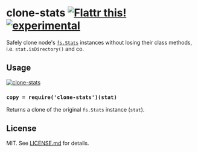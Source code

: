 # clone-stats [![Flattr this!](https://api.flattr.com/button/flattr-badge-large.png)](https://flattr.com/submit/auto?user_id=hughskennedy&url=http://github.com/hughsk/clone-stats&title=clone-stats&description=hughsk/clone-stats%20on%20GitHub&language=en_GB&tags=flattr,github,javascript&category=software)[![experimental](http://hughsk.github.io/stability-badges/dist/experimental.svg)](http://github.com/hughsk/stability-badges) #

Safely clone node's
[`fs.Stats`](http://nodejs.org/api/fs.html#fs_class_fs_stats) instances without
losing their class methods, i.e. `stat.isDirectory()` and co.

## Usage ##

[![clone-stats](https://nodei.co/npm/clone-stats.png?mini=true)](https://nodei.co/npm/clone-stats)

### `copy = require('clone-stats')(stat)` ###

Returns a clone of the original `fs.Stats` instance (`stat`).

## License ##

MIT. See [LICENSE.md](http://github.com/hughsk/clone-stats/blob/master/LICENSE.md) for details.